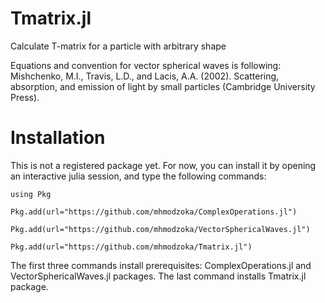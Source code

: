 # Tmatrix.jl
Calculate T-matrix for a particle with arbitrary shape

Equations and convention for vector spherical waves is following: Mishchenko, M.I., Travis, L.D., and Lacis, A.A. (2002). Scattering, absorption, and emission of light by small particles (Cambridge University Press).

# Installation
This is not a registered package yet. For now, you can install it by opening an interactive julia session, and type the following commands:

`using Pkg`

`Pkg.add(url="https://github.com/mhmodzoka/ComplexOperations.jl")`

`Pkg.add(url="https://github.com/mhmodzoka/VectorSphericalWaves.jl")`

`Pkg.add(url="https://github.com/mhmodzoka/Tmatrix.jl")`

The first three commands install prerequisites: ComplexOperations.jl and VectorSphericalWaves.jl packages.
The last command installs Tmatrix.jl package.



